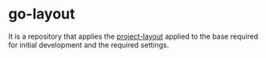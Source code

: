 # go-layout
It is a repository that applies the [project-layout](https://github.com/golang-standards/project-layout) applied to the base required for initial development and the required settings.
